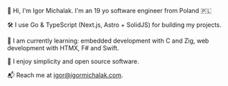 👋 Hi, I'm Igor Michalak. I'm an 19 yo software engineer from Poland 🇵🇱

🛠️ I use Go & TypeScript (Next.js, Astro + SolidJS) for building my projects.

🧠 I am currently learning: embedded development with C and Zig, web development with HTMX, F# and Swift.

💖 I enjoy simplicity and open source software.

📬 Reach me at igor@igormichalak.com.

